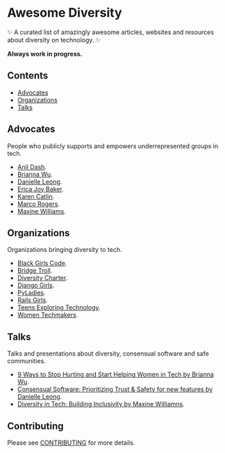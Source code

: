 # Awesome Diversity

:sparkles: A curated list of amazingly awesome articles, websites and resources about diversity on technology. :sparkles:

**Always work in progress.**

## Contents

- [Advocates](#advocates)
- [Organizations](#organizations)
- [Talks](#talks)

## Advocates

People who publicly supports and empowers underrepresented groups in tech.

- [Anil Dash](http://anildash.com/).
- [Brianna Wu](https://twitter.com/spacekatgal/).
- [Danielle Leong](http://danielleleong.com/).
- [Erica Joy Baker](http://www.ericabaker.com/).
- [Karen Catlin](https://karencatlin.com/).
- [Marco Rogers](https://twitter.com/polotek/).
- [Maxine Williams](https://www.linkedin.com/in/maxine-williams-7697485/).

## Organizations

Organizations bringing diversity to tech.

- [Black Girls Code](http://www.blackgirlscode.com/).
- [Bridge Troll](https://www.bridgetroll.org/).
- [Diversity Charter](http://diversitycharter.org/).
- [Django Girls](https://djangogirls.org/).
- [PyLadies](http://www.pyladies.com/).
- [Rails Girls](http://railsgirls.com/).
- [Teens Exploring Technology](http://exploringtech.org/).
- [Women Techmakers](https://www.womentechmakers.com/).

## Talks

Talks and presentations about diversity, consensual software and safe communities.

- [9 Ways to Stop Hurting and Start Helping Women in Tech by Brianna Wu](https://www.youtube.com/watch?v=pUVhF3jDG08).
- [Consensual Software: Prioritizing Trust & Safety for new features by Danielle Leong](https://www.youtube.com/watch?v=Ccw3VfE3P4M).
- [Diversity in Tech: Building Inclusivity by Maxine Williamns](https://www.youtube.com/watch?v=XAiDY3k50D8).

## Contributing

Please see [CONTRIBUTING](.github/CONTRIBUTING.md) for more details.
